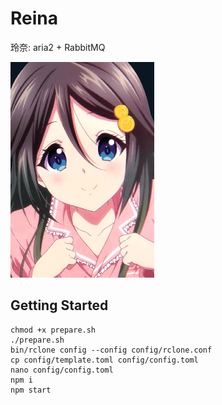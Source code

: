 # Reina
玲奈: aria2 + RabbitMQ

![](reina.png)

## Getting Started
```
chmod +x prepare.sh
./prepare.sh
bin/rclone config --config config/rclone.conf
cp config/template.toml config/config.toml
nano config/config.toml
npm i
npm start
```